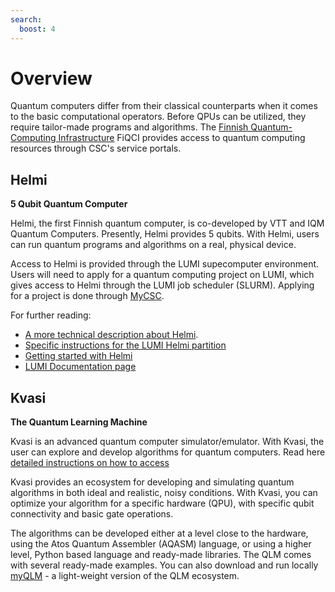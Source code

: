 ```yaml
---
search:
  boost: 4
---
```


# Overview

Quantum computers differ from their classical counterparts when it comes to the basic 
computational operators. Before QPUs can be utilized, they require tailor-made programs 
and algorithms. The [Finnish Quantum-Computing Infrastructure](https://fiqci.fi) FiQCI provides access to
quantum computing resources through CSC's service portals.

## Helmi

**5 Qubit Quantum Computer**

Helmi, the first Finnish quantum computer, is co-developed by VTT and IQM Quantum Computers. Presently, Helmi provides 5 qubits. With Helmi, users can run quantum programs and algorithms on a real, physical device.

Access to Helmi is provided through the LUMI supecomputer environment. Users will need to apply for a quantum computing project on LUMI, which gives access to Helmi through the LUMI job scheduler (SLURM). Applying for a project is done through [MyCSC](../../../accounts/how-to-create-new-project/).

For further reading:

* [A more technical description about Helmi](./helmi/helmi-specs.md).
* [Specific instructions for the LUMI Helmi partition](./helmi/fiqci-partition.md)
* [Getting started with Helmi](./helmi/helmi-from-lumi.md)
* [LUMI Documentation page](https://docs.lumi-supercomputer.eu/)


## Kvasi

**The Quantum Learning Machine**

Kvasi is an advanced quantum computer simulator/emulator. With Kvasi, the user can explore and develop algorithms 
for quantum computers. Read here [detailed instructions on how to access](../quantum-computing/kvasi/kvasi.md)

Kvasi provides an ecosystem for developing and simulating quantum algorithms in both 
ideal and realistic, noisy conditions. With Kvasi, you can optimize your algorithm 
for a specific hardware (QPU), with specific qubit connectivity and basic gate operations.

The algorithms can be developed either at a level close to the hardware, using 
the Atos Quantum Assembler (AQASM) language, or using a higher level, Python based 
language and ready-made libraries. The QLM comes with several ready-made examples.
You can also download and run locally [myQLM](../quantum-computing/kvasi/kvasi.md#myqlm) - a light-weight version of the 
QLM ecosystem.



